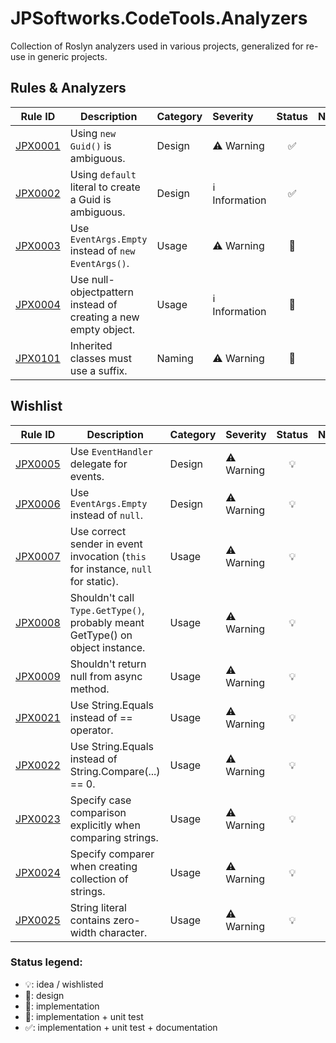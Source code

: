 # JPSoftworks.CodeTools.Analyzers

Collection of Roslyn analyzers used in various projects, generalized for re-use in generic projects.

## Rules & Analyzers
| Rule ID                         | Description                                                    | Category | Severity      | Status | Notes |
| ------------------------------- | -------------------------------------------------------------- | -------- | :------------ | :----: | ----- |
| [JPX0001](doc/rules/JPX0001.md) | Using `new Guid()` is ambiguous.                               | Design   | ⚠️ Warning     |   ✅    |       |
| [JPX0002](doc/rules/JPX0002.md) | Using `default` literal to create a Guid is ambiguous.         | Design   | ℹ Information |   ✅    |       |
| [JPX0003](doc/rules/JPX0003.md) | Use `EventArgs.Empty` instead of `new EventArgs()`.            | Usage    | ⚠️ Warning     |   🚀    |       |
| [JPX0004](doc/rules/JPX0004.md) | Use null-objectpattern instead of creating a new empty object. | Usage    | ℹ️ Information |   🚀    |       |
| [JPX0101](doc/rules/JPX0101.md) | Inherited classes must use a suffix.                           | Naming   | ⚠️ Warning     |   🚀    |       |

## Wishlist
| Rule ID                         | Description                                                                      | Category | Severity  | Status | Notes |
| ------------------------------- | -------------------------------------------------------------------------------- | -------- | :-------- | :----: | ----- |
| [JPX0005](doc/rules/JPX0005.md) | Use `EventHandler` delegate for events.                                          | Design   | ⚠️ Warning |   💡    |       |
| [JPX0006](doc/rules/JPX0006.md) | Use `EventArgs.Empty` instead of `null`.                                         | Design   | ⚠️ Warning |   💡    |       |
| [JPX0007](doc/rules/JPX0007.md) | Use correct sender in event invocation (`this` for instance, `null` for static). | Usage    | ⚠️ Warning |   💡    |       |
| [JPX0008](doc/rules/JPX0008.md) | Shouldn't call `Type.GetType()`, probably meant GetType() on object instance.    | Usage    | ⚠️ Warning |   💡    |       |
| [JPX0009](doc/rules/JPX0009.md) | Shouldn't return null from async method.                                         | Usage    | ⚠️ Warning |   💡    |       |
| [JPX0021](doc/rules/JPX0021.md) | Use String.Equals instead of == operator.                                        | Usage    | ⚠️ Warning |   💡    |       |
| [JPX0022](doc/rules/JPX0022.md) | Use String.Equals instead of String.Compare(...) == 0.                           | Usage    | ⚠️ Warning |   💡    |       |
| [JPX0023](doc/rules/JPX0023.md) | Specify case comparison explicitly when comparing strings.                       | Usage    | ⚠️ Warning |   💡    |       |
| [JPX0024](doc/rules/JPX0024.md) | Specify comparer when creating collection of strings.                            | Usage    | ⚠️ Warning |   💡    |       |
| [JPX0025](doc/rules/JPX0025.md) | String literal contains zero-width character.                                    | Usage    | ⚠️ Warning |   💡    |       |

### Status legend:
- 💡: idea / wishlisted
- 🧪: design
- 🚀: implementation
- 💚: implementation + unit test
- ✅: implementation + unit test + documentation